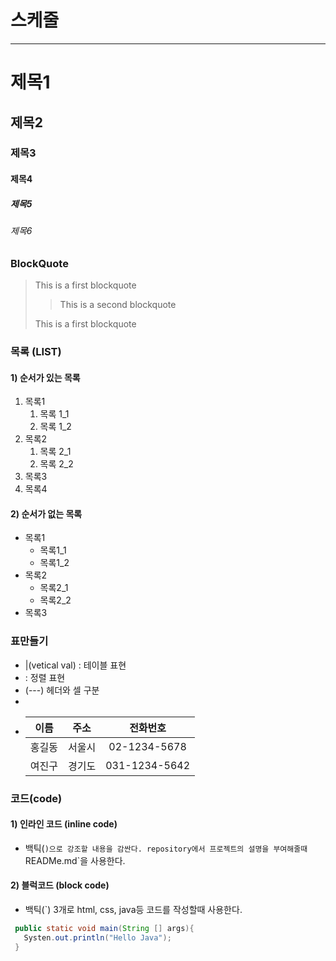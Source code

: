 # 스케줄

---

# 제목1

## 제목2

### 제목3

#### 제목4

##### 제목5

###### 제목6

### BlockQuote

> This is a first blockquote
>
> > This is a second blockquote
>
> This is a first blockquote

### 목록 (LIST)

#### 1) 순서가 있는 목록

1.  목록1
    1. 목록 1_1
    2. 목록 1_2
2.  목록2
    1. 목록 2_1
    2. 목록 2_2
3.  목록3
4.  목록4

#### 2) 순서가 없는 목록

- 목록1
  - 목록1_1
  - 목록1_2
- 목록2
  - 목록2_1
  - 목록2_2
- 목록3

### 표만들기

- |(vetical val) : 테이블 표현
- : 정렬 표현
- (---) 헤더와 셀 구분
-
- |  이름  |  주소  |   전화번호    |
  | :----: | :----: | :-----------: |
  | 홍길동 | 서울시 | 02-1234-5678  |
  | 여진구 | 경기도 | 031-1234-5642 |

### 코드(code)

#### 1) 인라인 코드 (inline code)

- 백틱(`)으로 강조할 내용을 감싼다.
repository에서 프로젝트의 설명을 부여해줄때 `READMe.md`을 사용한다.

#### 2) 블럭코드 (block code)

- 백틱(`) 3개로 html, css, java등 코드를 작성할때 사용한다.

```java
 public static void main(String [] args){
   Systen.out.println("Hello Java");
 }
```
